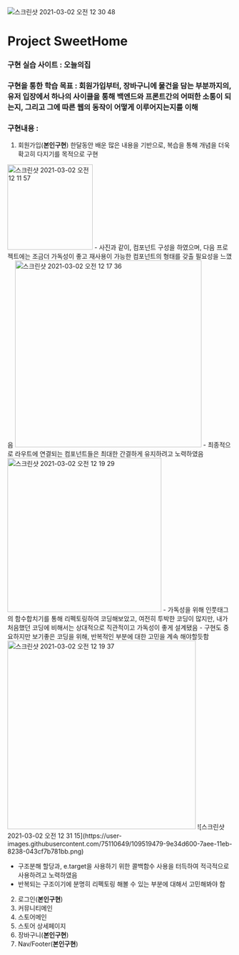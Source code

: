 

![스크린샷 2021-03-02 오전 12 30 48](https://user-images.githubusercontent.com/75110649/109519395-8cebc980-7aee-11eb-8669-d6b6911a74b6.png)


# Project SweetHome

### 구현 실습 사이트 : 오늘의집

### 구현을 통한 학습 목표 : 회원가입부터, 장바구니에 물건을 담는 부분까지의, 유저 입장에서 하나의 사이클을 통해 백엔드와 프론트간의 어떠한 소통이 되는지, 그리고 그에 따른 웹의 동작이 어떻게 이루어지는지를 이해

### 구현내용 : 
1. 회원가입(**본인구현**)
한달동안 배운 많은 내용을 기반으로, 복습을 통해 개념을 더욱 확고히 다지기를 목적으로 구현

 <img width="191" alt="스크린샷 2021-03-02 오전 12 11 57" src="https://user-images.githubusercontent.com/75110649/109516797-f3bbb380-7aeb-11eb-98d6-3a4a36425339.png">
- 사진과 같이, 컴포넌트 구성을 하였으며, 다음 프로젝트에는 조금더 가독성이 좋고 재사용이 가능한 컴포넌트의 형태를 갖출 필요성을 느꼈음

<img width="418" alt="스크린샷 2021-03-02 오전 12 17 36" src="https://user-images.githubusercontent.com/75110649/109517506-b572c400-7aec-11eb-8ad1-88289315be2b.png">
- 최종적으로 라우트에 연결되는 컴포넌트들은 최대한 간결하게 유지하려고 노력하였음

<img width="345" alt="스크린샷 2021-03-02 오전 12 19 29" src="https://user-images.githubusercontent.com/75110649/109517939-2023ff80-7aed-11eb-8f6f-92cb8eb1362e.png">
- 가독성을 위해 인풋태그의 함수합치기를 통해 리펙토링하여 코딩해보았고, 여전히 투박한 코딩이 많지만, 내가 처음했던 코딩에 비해서는 상대적으로 직관적이고 가독성이 좋게 설계됐음
- 구현도 중요하지만 보기좋은 코딩을 위해, 반복적인 부분에 대한 고민을 계속 해야할듯함

<img width="422" alt="스크린샷 2021-03-02 오전 12 19 37" src="https://user-images.githubusercontent.com/75110649/109518348-83159680-7aed-11eb-8a81-94c158bad2ba.png">
![스크린샷 2021-03-02 오전 12 31 15](https://user-images.githubusercontent.com/75110649/109519479-9e34d600-7aee-11eb-8238-043cf7b781bb.png)

- 구조분해 할당과, e.target을 사용하기 위한 콜백함수 사용을 터득하여 적극적으로 사용하려고 노력하였음
- 반복되는 구조이기에 분명히 리펙토링 해볼 수 있는 부분에 대해서 고민해봐야 함




2. 로그인(**본인구현**)
3. 커뮤니티메인
4. 스토어메인
5. 스토어 상세페이지
6. 장바구니(**본인구현**)
7. Nav/Footer(**본인구현**)

